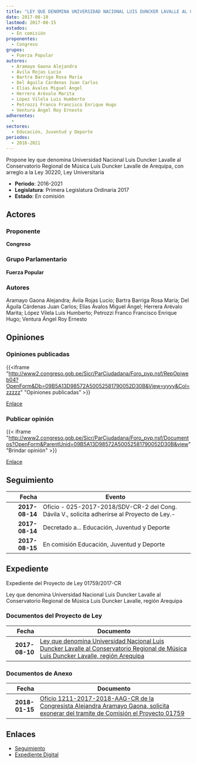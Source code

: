```yaml
---
title: "LEY QUE DENOMINA UNIVERSIDAD NACIONAL LUIS DUNCKER LAVALLE AL CONSERVATORIO REGIONAL DE MÚSICA LUIS DUNCKER LAVALLE, REGIÓN AREQUIPA"
date: 2017-08-10
lastmod: 2017-08-15
estados: 
  - En comisión
proponentes: 
  - Congreso
grupos: 
  - Fuerza Popular
autores: 
  - Aramayo Gaona Alejandra
  - Ávila Rojas Lucio
  - Bartra Barriga Rosa María
  - Del Águila Cárdenas Juan Carlos
  - Elías Ávalos Miguel Ángel
  - Herrera Arévalo Marita
  - López Vilela Luis Humberto
  - Petrozzi Franco Francisco Enrique Hugo
  - Ventura Ángel Roy Ernesto
adherentes: 
  - 
sectores: 
  - Educación, Juventud y Deporte
periodos: 
  - 2016-2021
---
```


Propone ley que denomina Universidad Nacional Luis Duncker Lavalle al Conservatorio Regional de Música Luís Duncker Lavalle de Arequipa, con arreglo a la Ley 30220, Ley Universitaria

- **Periodo**: 2016-2021
- **Legislatura**: Primera Legislatura Ordinaria 2017
- **Estado**: En comisión

## Actores

### Proponente

**Congreso**

### Grupo Parlamentario

**Fuerza Popular**

### Autores

Aramayo Gaona Alejandra; Ávila Rojas Lucio; Bartra Barriga Rosa María; Del Águila Cárdenas Juan Carlos; Elías Ávalos Miguel Ángel; Herrera Arévalo Marita; López Vilela Luis Humberto; Petrozzi Franco Francisco Enrique Hugo; Ventura Ángel Roy Ernesto


## Opiniones

### Opiniones publicadas

{{<iframe "http://www2.congreso.gob.pe/Sicr/ParCiudadana/Foro_pvp.nsf/RepOpiweb04?OpenForm&Db=09B5A13D98572A50052581790052D30B&View=yyyy&Col=zzzzz" "Opiniones publicadas" >}}

[Enlace](http://www2.congreso.gob.pe/Sicr/ParCiudadana/Foro_pvp.nsf/RepOpiweb04?OpenForm&Db=09B5A13D98572A50052581790052D30B&View=yyyy&Col=zzzzz)
### Publicar opinión

{{< iframe "http://www2.congreso.gob.pe/Sicr/ParCiudadana/Foro_pvp.nsf/Documentos?OpenForm&ParentUnid=09B5A13D98572A50052581790052D30B&view" "Brindar opinión" >}}

[Enlace](http://www2.congreso.gob.pe/Sicr/ParCiudadana/Foro_pvp.nsf/Documentos?OpenForm&ParentUnid=09B5A13D98572A50052581790052D30B&view)

## Seguimiento

| Fecha | Evento |
|------:|--------|
| **2017-08-14** | Oficio - 025-2017-2018/SDV-CR-2 del Cong. Dávila V., solicita adherirse al Proyecto de Ley.-|
| **2017-08-14** | Decretado a... Educación, Juventud y Deporte|
| **2017-08-15** | En comisión Educación, Juventud y Deporte|


## Expediente

Expediente del Proyecto de Ley 01759/2017-CR

Ley que denomina Universidad Nacional Luis Duncker Lavalle al Conservatorio Regional de Música Luis Duncker Lavalle, región Arequipa


### Documentos del Proyecto de Ley

| Fecha | Documento |
|------:|--------|
| **2017-08-10** | [Ley que denomina Universidad Nacional Luis Duncker Lavalle al Conservatorio Regional de Música Luis Duncker Lavalle, región Arequipa](http://www.leyes.congreso.gob.pe/Documentos/2016_2021/Proyectos_de_Ley_y_de_Resoluciones_Legislativas/PL0175920170810.pdf) |

### Documentos de Anexo

| Fecha | Documento |
|------:|--------|
| **2018-01-15** | [Oficio 1211-2017-2018-AAG-CR de la Congresista Alejandra Aramayo Gaona, solicita exonerar del tramite de Comisión el Proyecto 01759](http://www.leyes.congreso.gob.pe/Documentos/2016_2021/Oficios/Congresistas/OFICIO-1211-2017-2018-AAG-CR.pdf) |

## Enlaces 

- [Seguimiento](http://www2.congreso.gob.pe/Sicr/TraDocEstProc/CLProLey2016.nsf/f7fff46988ca05b1052578e100829cc7/320d1632ebdafac6052581780081dac1?OpenDocument)
- [Expediente Digital](http://www2.congreso.gob.pehttp://www2.congreso.gob.pe/Sicr/TraDocEstProc/CLProLey2016.nsf/f7fff46988ca05b1052578e100829cc7/320d1632ebdafac6052581780081dac1?OpenDocument&Click=05257FB7005EB655.eb71d0cf91d8294e05256cdf006b5706/$Body/0.1C6C)
